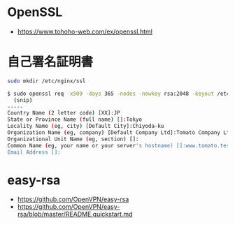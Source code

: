 # OpenSSL
- https://www.tohoho-web.com/ex/openssl.html
# 自己署名証明書
```bash
sudo mkdir /etc/nginx/ssl
```

```bash
$ sudo openssl req -x509 -days 365 -nodes -newkey rsa:2048 -keyout /etc/nginx/ssl/server.key -out /etc/nginx/ssl/server.crt
  (snip)
-----
Country Name (2 letter code) [XX]:JP
State or Province Name (full name) []:Tokyo
Locality Name (eg, city) [Default City]:Chiyoda-ku
Organization Name (eg, company) [Default Company Ltd]:Tomato Company Ltd
Organizational Unit Name (eg, section) []:
Common Name (eg, your name or your server's hostname) []:www.tomato.test
Email Address []:
```
# easy-rsa
- https://github.com/OpenVPN/easy-rsa
- https://github.com/OpenVPN/easy-rsa/blob/master/README.quickstart.md
